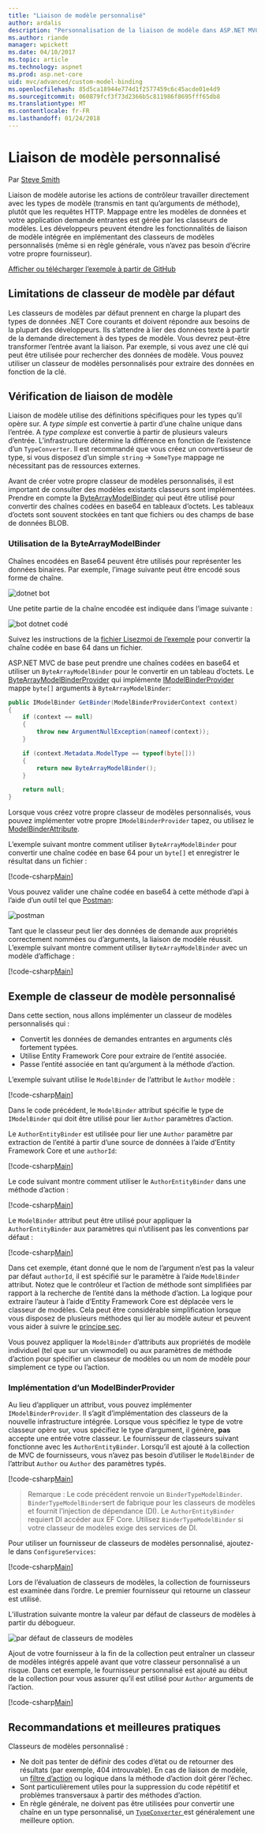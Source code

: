 ```yaml
---
title: "Liaison de modèle personnalisé"
author: ardalis
description: "Personnalisation de la liaison de modèle dans ASP.NET MVC de base."
ms.author: riande
manager: wpickett
ms.date: 04/10/2017
ms.topic: article
ms.technology: aspnet
ms.prod: asp.net-core
uid: mvc/advanced/custom-model-binding
ms.openlocfilehash: 85d5ca18944e774d1f2577459c6c45acde01e4d9
ms.sourcegitcommit: 060879fcf3f73d2366b5c811986f8695fff65db8
ms.translationtype: MT
ms.contentlocale: fr-FR
ms.lasthandoff: 01/24/2018
---
```

# <a name="custom-model-binding"></a>Liaison de modèle personnalisé

Par [Steve Smith](https://ardalis.com/)

Liaison de modèle autorise les actions de contrôleur travailler directement avec les types de modèle (transmis en tant qu’arguments de méthode), plutôt que les requêtes HTTP. Mappage entre les modèles de données et votre application demande entrantes est gérée par les classeurs de modèles. Les développeurs peuvent étendre les fonctionnalités de liaison de modèle intégrée en implémentant des classeurs de modèles personnalisés (même si en règle générale, vous n’avez pas besoin d’écrire votre propre fournisseur).

[Afficher ou télécharger l’exemple à partir de GitHub](https://github.com/aspnet/Docs/tree/master/aspnetcore/mvc/advanced/custom-model-binding/)

## <a name="default-model-binder-limitations"></a>Limitations de classeur de modèle par défaut

Les classeurs de modèles par défaut prennent en charge la plupart des types de données .NET Core courants et doivent répondre aux besoins de la plupart des développeurs. Ils s’attendre à lier des données texte à partir de la demande directement à des types de modèle. Vous devrez peut-être transformer l’entrée avant la liaison. Par exemple, si vous avez une clé qui peut être utilisée pour rechercher des données de modèle. Vous pouvez utiliser un classeur de modèles personnalisés pour extraire des données en fonction de la clé.

## <a name="model-binding-review"></a>Vérification de liaison de modèle

Liaison de modèle utilise des définitions spécifiques pour les types qu’il opère sur. A *type simple* est convertie à partir d’une chaîne unique dans l’entrée. A *type complexe* est convertie à partir de plusieurs valeurs d’entrée. L’infrastructure détermine la différence en fonction de l’existence d’un `TypeConverter`. Il est recommandé que vous créez un convertisseur de type, si vous disposez d’un simple `string`  ->  `SomeType` mappage ne nécessitant pas de ressources externes.

Avant de créer votre propre classeur de modèles personnalisés, il est important de consulter des modèles existants classeurs sont implémentées. Prendre en compte la [ByteArrayModelBinder](https://docs.microsoft.com/aspnet/core/api/microsoft.aspnetcore.mvc.modelbinding.binders.bytearraymodelbinder) qui peut être utilisé pour convertir des chaînes codées en base64 en tableaux d’octets. Les tableaux d’octets sont souvent stockées en tant que fichiers ou des champs de base de données BLOB.

### <a name="working-with-the-bytearraymodelbinder"></a>Utilisation de la ByteArrayModelBinder

Chaînes encodées en Base64 peuvent être utilisés pour représenter les données binaires. Par exemple, l’image suivante peut être encodé sous forme de chaîne.

![dotnet bot](custom-model-binding/images/bot.png "dotnet bot")

Une petite partie de la chaîne encodée est indiquée dans l’image suivante :

![bot dotnet codé](custom-model-binding/images/encoded-bot.png "bot dotnet codée")

Suivez les instructions de la [fichier Lisezmoi de l’exemple](https://github.com/aspnet/Docs/blob/master/aspnetcore/mvc/advanced/custom-model-binding/sample/CustomModelBindingSample/README.md) pour convertir la chaîne codée en base 64 dans un fichier.

ASP.NET MVC de base peut prendre une chaînes codées en base64 et utiliser un `ByteArrayModelBinder` pour le convertir en un tableau d’octets. Le [ByteArrayModelBinderProvider](https://docs.microsoft.com/aspnet/core/api/microsoft.aspnetcore.mvc.modelbinding.binders.bytearraymodelbinderprovider) qui implémente [IModelBinderProvider](https://docs.microsoft.com/aspnet/core/api/microsoft.aspnetcore.mvc.modelbinding.imodelbinderprovider) mappe `byte[]` arguments à `ByteArrayModelBinder`:

```csharp
public IModelBinder GetBinder(ModelBinderProviderContext context)
{
    if (context == null)
    {
        throw new ArgumentNullException(nameof(context));
    }

    if (context.Metadata.ModelType == typeof(byte[]))
    {
        return new ByteArrayModelBinder();
    }

    return null;
}
```

Lorsque vous créez votre propre classeur de modèles personnalisés, vous pouvez implémenter votre propre `IModelBinderProvider` tapez, ou utilisez le [ModelBinderAttribute](https://docs.microsoft.com/aspnet/core/api/microsoft.aspnetcore.mvc.modelbinderattribute).

L’exemple suivant montre comment utiliser `ByteArrayModelBinder` pour convertir une chaîne codée en base 64 pour un `byte[]` et enregistrer le résultat dans un fichier :

[!code-csharp[Main](custom-model-binding/sample/CustomModelBindingSample/Controllers/ImageController.cs?name=post1&highlight=3)]

Vous pouvez valider une chaîne codée en base64 à cette méthode d’api à l’aide d’un outil tel que [Postman](https://www.getpostman.com/):

![postman](custom-model-binding/images/postman.png "postman")

Tant que le classeur peut lier des données de demande aux propriétés correctement nommées ou d’arguments, la liaison de modèle réussit. L’exemple suivant montre comment utiliser `ByteArrayModelBinder` avec un modèle d’affichage :

[!code-csharp[Main](custom-model-binding/sample/CustomModelBindingSample/Controllers/ImageController.cs?name=post2&highlight=2)]

## <a name="custom-model-binder-sample"></a>Exemple de classeur de modèle personnalisé

Dans cette section, nous allons implémenter un classeur de modèles personnalisés qui :

- Convertit les données de demandes entrantes en arguments clés fortement typées.
- Utilise Entity Framework Core pour extraire de l’entité associée.
- Passe l’entité associée en tant qu’argument à la méthode d’action.

L’exemple suivant utilise le `ModelBinder` de l’attribut le `Author` modèle :

[!code-csharp[Main](custom-model-binding/sample/CustomModelBindingSample/Data/Author.cs?highlight=10)]

Dans le code précédent, le `ModelBinder` attribut spécifie le type de `IModelBinder` qui doit être utilisé pour lier `Author` paramètres d’action. 

Le `AuthorEntityBinder` est utilisée pour lier une `Author` paramètre par extraction de l’entité à partir d’une source de données à l’aide d’Entity Framework Core et une `authorId`:

[!code-csharp[Main](custom-model-binding/sample/CustomModelBindingSample/Binders/AuthorEntityBinder.cs?name=demo)]

Le code suivant montre comment utiliser le `AuthorEntityBinder` dans une méthode d’action :

[!code-csharp[Main](custom-model-binding/sample/CustomModelBindingSample/Controllers/BoundAuthorsController.cs?name=demo2&highlight=2)]

Le `ModelBinder` attribut peut être utilisé pour appliquer la `AuthorEntityBinder` aux paramètres qui n’utilisent pas les conventions par défaut :

[!code-csharp[Main](custom-model-binding/sample/CustomModelBindingSample/Controllers/BoundAuthorsController.cs?name=demo1&highlight=2)]

Dans cet exemple, étant donné que le nom de l’argument n’est pas la valeur par défaut `authorId`, il est spécifié sur le paramètre à l’aide `ModelBinder` attribut. Notez que le contrôleur et l’action de méthode sont simplifiées par rapport à la recherche de l’entité dans la méthode d’action. La logique pour extraire l’auteur à l’aide d’Entity Framework Core est déplacée vers le classeur de modèles. Cela peut être considérable simplification lorsque vous disposez de plusieurs méthodes qui lier au modèle auteur et peuvent vous aider à suivre le [principe sec](http://deviq.com/don-t-repeat-yourself/).

Vous pouvez appliquer la `ModelBinder` d’attributs aux propriétés de modèle individuel (tel que sur un viewmodel) ou aux paramètres de méthode d’action pour spécifier un classeur de modèles ou un nom de modèle pour simplement ce type ou l’action.

### <a name="implementing-a-modelbinderprovider"></a>Implémentation d’un ModelBinderProvider

Au lieu d’appliquer un attribut, vous pouvez implémenter `IModelBinderProvider`. Il s’agit d’implémentation des classeurs de la nouvelle infrastructure intégrée. Lorsque vous spécifiez le type de votre classeur opère sur, vous spécifiez le type d’argument, il génère, **pas** accepte une entrée votre classeur. Le fournisseur de classeurs suivant fonctionne avec les `AuthorEntityBinder`. Lorsqu’il est ajouté à la collection de MVC de fournisseurs, vous n’avez pas besoin d’utiliser le `ModelBinder` de l’attribut `Author` ou `Author` des paramètres typés.

[!code-csharp[Main](custom-model-binding/sample/CustomModelBindingSample/Binders/AuthorEntityBinderProvider.cs?highlight=17-20)]

> Remarque : Le code précédent renvoie un `BinderTypeModelBinder`. `BinderTypeModelBinder`sert de fabrique pour les classeurs de modèles et fournit l’injection de dépendance (DI). Le `AuthorEntityBinder` requiert DI accéder aux EF Core. Utilisez `BinderTypeModelBinder` si votre classeur de modèles exige des services de DI.

Pour utiliser un fournisseur de classeurs de modèles personnalisé, ajoutez-le dans `ConfigureServices`:

[!code-csharp[Main](custom-model-binding/sample/CustomModelBindingSample/Startup.cs?name=callout&highlight=5-9)]

Lors de l’évaluation de classeurs de modèles, la collection de fournisseurs est examinée dans l’ordre. Le premier fournisseur qui retourne un classeur est utilisé.

L’illustration suivante montre la valeur par défaut de classeurs de modèles à partir du débogueur.

![par défaut de classeurs de modèles](custom-model-binding/images/default-model-binders.png "par défaut de classeurs de modèles")

Ajout de votre fournisseur à la fin de la collection peut entraîner un classeur de modèles intégrés appelé avant que votre classeur personnalisé a un risque. Dans cet exemple, le fournisseur personnalisé est ajouté au début de la collection pour vous assurer qu’il est utilisé pour `Author` arguments de l’action.

[!code-csharp[Main](custom-model-binding/sample/CustomModelBindingSample/Startup.cs?name=callout&highlight=5-9)]

## <a name="recommendations-and-best-practices"></a>Recommandations et meilleures pratiques

Classeurs de modèles personnalisé :
- Ne doit pas tenter de définir des codes d’état ou de retourner des résultats (par exemple, 404 introuvable). En cas de liaison de modèle, un [filtre d’action](xref:mvc/controllers/filters) ou logique dans la méthode d’action doit gérer l’échec.
- Sont particulièrement utiles pour la suppression du code répétitif et problèmes transversaux à partir des méthodes d’action.
- En règle générale, ne doivent pas être utilisées pour convertir une chaîne en un type personnalisé, un [ `TypeConverter` ](https://docs.microsoft.com//dotnet/api/system.componentmodel.typeconverter) est généralement une meilleure option.
